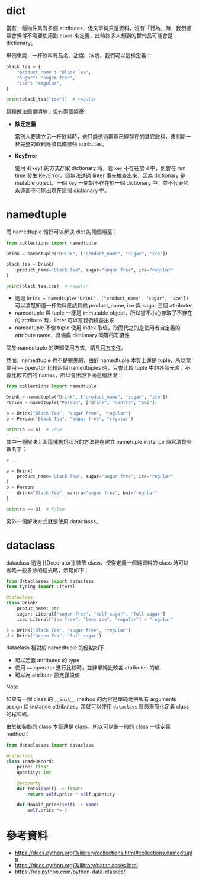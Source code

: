 # dict

當有一種物件具有多個 attributes，但又單純只是資料，沒有「行為」時，我們通常會覺得不需要使用到 `class` 來定義，此時許多人想到的替代品可能會是 dictionary。

舉例來說，一杯飲料有品名、甜度、冰塊，我們可以這樣定義：

```Python
black_tea = {
    "product_name": "Black Tea",
    "sugar": "sugar free",
    "ice": "regular",
}

print(black_tea["ice"])  # regular
```

這種做法簡單明瞭，但有兩個隱憂：

- **缺乏定義**

    當別人要建立另一杯飲料時，他只能透過觀察已經存在的其它飲料，來判斷一杯完整的飲料應該具備哪些 attributes。

- **KeyError**

    使用 `d[key]` 的方式存取 dictionary 時，若 `key` 不存在於 `d` 中，則會在 run time 發生 KeyError。這無法透過 linter 事先檢查出來，因為 dictionary 是 mutable object，一個 key 一開始不存在於一個 dictionary 中，並不代表它永遠都不可能出現在這個 dictionary 中。

# namedtuple

而 namedtuple 恰好可以解決 dict 的兩個隱憂：

```Python
from collections import namedtuple

Drink = namedtuple("Drink", ["product_name", "sugar", "ice"])

black_tea = Drink(
    product_name="Black Tea", sugar="sugar free", ice="regular"
)

print(black_tea.ice)  # regular
```

- 透過 `Drink = namedtuple("Drink", ["product_name", "sugar", "ice"])` 可以清楚知道一杯飲料應該具備 product_name, ice 與 sugar 三個 attributes
- namedtuple 與 tuple 一樣是 immutable object，所以當不小心存取了不存在的 attribute 時，linter 可以幫我們檢查出來
- namedtuple 不像 tuple 使用 index 取值，取而代之的是使用者自定義的 attribute name，具備與 dictionary 同等的可讀性

關於 namedtuple 的詳細使用方式，請見[官方文件](https://docs.python.org/zh-tw/3/library/collections.html#collections.namedtuple)。

然而，namedtuple 也不是完美的，由於 namedtuple 本質上還是 tuple，所以當使用 `==` operator 比較兩個 namedtuples 時，只會比較 tuple 中的各個元素，不會比較它們的 names，所以會出現下面這種狀況：

```Python
from collections import namedtuple

Drink = namedtuple("Drink", ["product_name", "sugar", "ice"])
Person = namedtuple("Person", ["drink", "mantra", "bmi"])

a = Drink("Black Tea", "sugar free", "regular")
b = Person("Black Tea", "sugar free", "regular")

print(a == b)  # True
```

其中一種解決上面這種尷尬狀況的方法是在建立 nametuple instance 時寫清楚參數名字：

```Python
# ...

a = Drink(
    product_name="Black Tea", sugar="sugar free", ice="regular"
)
b = Person(
    drink="Black Tea", mantra="sugar free", bmi="regular"
)

print(a == b)  # False
```

另外一個解決方式就是使用 dataclasss。

# dataclass

dataclass 透過 [[Decorator]] 裝飾 class，使得定義一個純資料的 class 時可以省略一些多餘的程式碼，示範如下：

```Python
from dataclasses import dataclass
from typing import Literal

@dataclass
class Drink:
    produt_name: str
    sugar: Literal["sugar free", "half sugar", "full sugar"]
    ice: Literal["ice free", "less ice", "regular"] = "regular"

c = Drink("Black Tea", "sugar free", "regular")
d = Drink("Green Tea", "full sugar")

```

dataclass 相對於 namedtuple 的優點如下：

- 可以定義 attributes 的 type
- 使用 `==` operator 進行比較時，並非單純比較各 attributes 的值
- 可以為 attribute 設定預設值

>[!Note]
>如果有一個 class 的 `__init__` method 的內容是單純地把所有 arguments assign 給 instance attributes，那就可以使用 `dataclass` 裝飾來簡化定義 class 的程式碼。

由於被裝飾的 class 本質還是 class，所以可以像一般的 class 一樣定義 method：

```Python
from dataclasses import dataclass

@dataclass
class TradeRecord:
    price: float
    quantity: int

    @property
    def total(self) -> float:
        return self.price * self.quantity

    def double_price(self) -> None:
        self.price *= 2
```

# 參考資料

- <https://docs.python.org/3/library/collections.html#collections.namedtuple>
- <https://docs.python.org/3/library/dataclasses.html>
- <https://realpython.com/python-data-classes/>
